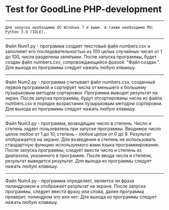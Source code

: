 # Test for GoodLine PHP-development
***
`Для запуска необходима ОС Windows 7 и выше. А также необходимо ПО: Python 3.9 (IDLE).`
***
Файл Num1.py - программа создает текстовый файл numbers.csv и заполняет его последовательностью из 100 целых случайных чисел от 1 до 100, числа разделены запятыми.
После запуска программы, будет создан файл numbers.csv, сопровождающийся фразой: "Файл создан.". Для выхода из программы следует нажать любую клваишу.
***
Файл Num2.py - программа считывает файл numbers.csv, созданный первой программой и сортирует числа от меньшего к большему пузырьковым методом сортировки. Программа выводит результат на экран.
После запуска программы, будут отсортированы числа из файла numbers.csv в порядке возрастания пузырьковым методом сортировки. Для выхода из программы следует нажать любую клавишу.
***
Файл Num3.py - программа, возводящаю число в степень. Число и степень задает пользователь при запуске программы. Вводимое число целое любое от 1 до 10, степень - любое целое от 0 до 9. Результат отображается на экране. Для возведения в степень не использовать стандартную функцию используемого вами языка программирования.
После запуска программы, следует ввести число и степень из диапазона, указанного в программе. После ввода числа и степени, результат выведется результат. Для выхода из программы следует нажать любую клавишу.
***
Файл Num4.py - программа определяет, является ли фраза палиндромом и отображает результат на экране.
После запуска программы, следует ввести фразу или слова, далее программа проверит, полиндром это или нет. Для выхода из программы следует нажать любую клавишу.
